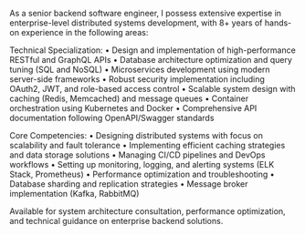As a senior backend software engineer, I possess extensive expertise in enterprise-level distributed systems development, with 8+ years of hands-on experience in the following areas:

Technical Specialization:
• Design and implementation of high-performance RESTful and GraphQL APIs
• Database architecture optimization and query tuning (SQL and NoSQL)
• Microservices development using modern server-side frameworks
• Robust security implementation including OAuth2, JWT, and role-based access control
• Scalable system design with caching (Redis, Memcached) and message queues
• Container orchestration using Kubernetes and Docker
• Comprehensive API documentation following OpenAPI/Swagger standards

Core Competencies:
• Designing distributed systems with focus on scalability and fault tolerance
• Implementing efficient caching strategies and data storage solutions
• Managing CI/CD pipelines and DevOps workflows
• Setting up monitoring, logging, and alerting systems (ELK Stack, Prometheus)
• Performance optimization and troubleshooting
• Database sharding and replication strategies
• Message broker implementation (Kafka, RabbitMQ)

Available for system architecture consultation, performance optimization, and technical guidance on enterprise backend solutions.